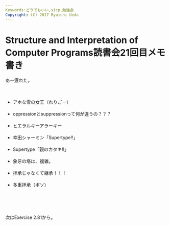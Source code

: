 ```yaml
---
Keywords:どうでもいい,sicp,勉強会
Copyright: (C) 2017 Ryuichi Ueda
---
```

# Structure and Interpretation of Computer Programs読書会21回目メモ書き
あー疲れた。<br />
<br />
<ul><br />
<li>アホな雪の女王（れりごー）</li><br />
<li>oppressionとsuppressionって何が違うの？？？</li><br />
<li>ヒエラルキーアラーキー</li><br />
<li>幸田シャーミン「Supertype!!」</li><br />
<li>Supertype「親のカタキ!!」</li><br />
<li>象牙の塔は、複雑。</li><br />
<li>拝承じゃなくて継承！！！</li><br />
<li>多重拝承（ボソ）</li><br />
</ul><br />
<br />
<br />
次はExercise 2.81から。
